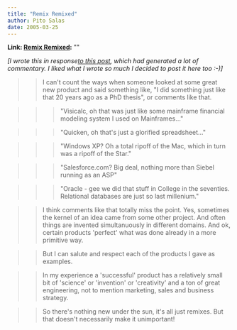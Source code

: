 ```yaml
---
title: "Remix Remixed"
author: Pito Salas
date: 2005-03-25
---
```


**Link: [Remix Remixed](None):** ""

_[I wrote this in response[to this
post](<http://www.brianstorms.com/archives/000555.html>), which had generated
a lot of commentary. I liked what I wrote so much I decided to post it here
too :-)]_

>>

>> I can't count the ways when someone looked at some great new product and
said something like, "I did something just like that 20 years ago as a PhD
thesis", or comments like that.

>>

>>> "Visicalc, oh that was just like some mainframe financial modeling system
I used on Mainframes…"

>>

>>> "Quicken, oh that's just a glorified spreadsheet…"

>>

>>> "Windows XP? Oh a total ripoff of the Mac, which in turn was a ripoff of
the Star."

>>

>>> "Salesforce.com? Big deal, nothing more than Siebel running as an ASP"

>>

>>> "Oracle - gee we did that stuff in College in the seventies. Relational
databases are just so last millenium."

>>

>> I think comments like that totally miss the point. Yes, sometimes the
kernel of an idea came from some other project. And often things are invented
simultanuously in different domains. And ok, certain products 'perfect' what
was done already in a more primitive way.

>>

>> But I can salute and respect each of the products I gave as examples.

>>

>> In my experience a 'successful' product has a relatively small bit of
'science' or 'invention' or 'creativity' and a ton of great engineering, not
to mention marketing, sales and business strategy.

>>

>> So there's nothing new under the sun, it's all just remixes. But that
doesn't necessarily make it unimportant!


